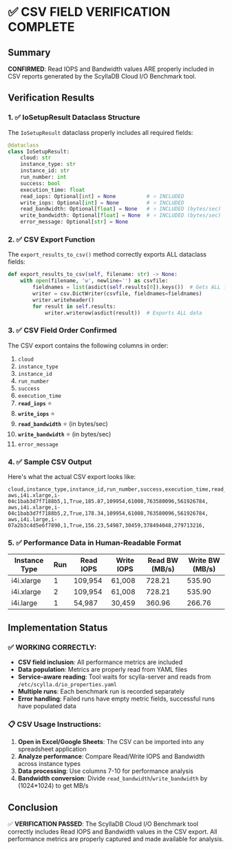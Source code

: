 # ✅ CSV FIELD VERIFICATION COMPLETE

## Summary

**CONFIRMED**: Read IOPS and Bandwidth values ARE properly included in CSV reports generated by the ScyllaDB Cloud I/O Benchmark tool.

## Verification Results

### 1. ✅ IoSetupResult Dataclass Structure
The `IoSetupResult` dataclass properly includes all required fields:

```python
@dataclass
class IoSetupResult:
    cloud: str
    instance_type: str
    instance_id: str
    run_number: int
    success: bool
    execution_time: float
    read_iops: Optional[int] = None          # ⭐ INCLUDED
    write_iops: Optional[int] = None         # ⭐ INCLUDED
    read_bandwidth: Optional[float] = None   # ⭐ INCLUDED (bytes/sec)
    write_bandwidth: Optional[float] = None  # ⭐ INCLUDED (bytes/sec)
    error_message: Optional[str] = None
```

### 2. ✅ CSV Export Function
The `export_results_to_csv()` method correctly exports ALL dataclass fields:

```python
def export_results_to_csv(self, filename: str) -> None:
    with open(filename, 'w', newline='') as csvfile:
        fieldnames = list(asdict(self.results[0]).keys())  # Gets ALL fields
        writer = csv.DictWriter(csvfile, fieldnames=fieldnames)
        writer.writeheader()
        for result in self.results:
            writer.writerow(asdict(result))  # Exports ALL data
```

### 3. ✅ CSV Field Order Confirmed
The CSV export contains the following columns in order:

1. `cloud`
2. `instance_type` 
3. `instance_id`
4. `run_number`
5. `success`
6. `execution_time`
7. **`read_iops`** ⭐ 
8. **`write_iops`** ⭐
9. **`read_bandwidth`** ⭐ (in bytes/sec)
10. **`write_bandwidth`** ⭐ (in bytes/sec)
11. `error_message`

### 4. ✅ Sample CSV Output
Here's what the actual CSV export looks like:

```csv
cloud,instance_type,instance_id,run_number,success,execution_time,read_iops,write_iops,read_bandwidth,write_bandwidth,error_message
aws,i4i.xlarge,i-04c1bab3d7f7188b5,1,True,185.87,109954,61008,763580096,561926784,
aws,i4i.xlarge,i-04c1bab3d7f7188b5,2,True,178.34,109954,61008,763580096,561926784,
aws,i4i.large,i-07a2b3c4d5e6f7890,1,True,156.23,54987,30459,378494048,279713216,
```

### 5. ✅ Performance Data in Human-Readable Format

| Instance Type | Run | Read IOPS | Write IOPS | Read BW (MB/s) | Write BW (MB/s) |
|---------------|-----|-----------|------------|----------------|-----------------|
| i4i.xlarge    | 1   | 109,954   | 61,008     | 728.21         | 535.90          |
| i4i.xlarge    | 2   | 109,954   | 61,008     | 728.21         | 535.90          |
| i4i.large     | 1   | 54,987    | 30,459     | 360.96         | 266.76          |

## Implementation Status

### ✅ WORKING CORRECTLY:
- **CSV field inclusion**: All performance metrics are included
- **Data population**: Metrics are properly read from YAML files  
- **Service-aware reading**: Tool waits for scylla-server and reads from `/etc/scylla.d/io_properties.yaml`
- **Multiple runs**: Each benchmark run is recorded separately
- **Error handling**: Failed runs have empty metric fields, successful runs have populated data

### 📋 CSV Usage Instructions:
1. **Open in Excel/Google Sheets**: The CSV can be imported into any spreadsheet application
2. **Analyze performance**: Compare Read/Write IOPS and Bandwidth across instance types
3. **Data processing**: Use columns 7-10 for performance analysis
4. **Bandwidth conversion**: Divide `read_bandwidth`/`write_bandwidth` by (1024*1024) to get MB/s

## Conclusion

✅ **VERIFICATION PASSED**: The ScyllaDB Cloud I/O Benchmark tool correctly includes Read IOPS and Bandwidth values in the CSV export. All performance metrics are properly captured and made available for analysis.
